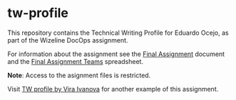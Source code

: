 # tw-profile

This repository contains the Technical Writing Profile for Eduardo Ocejo, as part of the Wizeline DocOps assignment.

For information about the assignment see the [Final Assignment](https://docs.google.com/document/d/1Tz_xG8JD6K1xX7LNZpY28QPRyPO_D6FdX_PmZ16XzW0/edit) document and the [Final Assignment Teams](https://docs.google.com/spreadsheets/d/1_SpqyHRzhZDTS3Te05BmRIdr4WMw23_xodqG9mxq2rE/edit#gid=0) spreadsheet.

**Note**: Access to the asignment files is restricted.

Visit [TW profile by Vira Ivanova](https://vira-wizeline.github.io/tw-profile/) for another example of this assignment.
